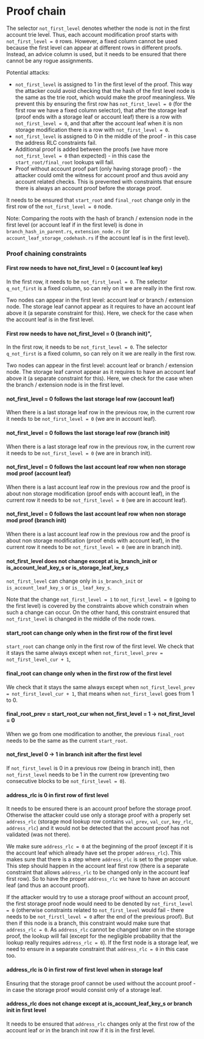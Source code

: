 # Proof chain 

The selector `not_first_level` denotes whether the node is not in the first account trie level.
Thus, each account modification proof starts with `not_first_level = 0` rows.
However, a fixed column cannot be used because the first level can appear at different rows in different
proofs. Instead, an advice column is used, but it needs to be ensured that there cannot be any rogue
assignments.

Potential attacks:

 - `not_first_level` is assigned to 1 in the first level of the proof. This way the attacker could avoid
   checking that the hash of the first level node is the same as the trie root, which would make
   the proof meaningless. We prevent this by ensuring the first row has `not_first_level = 0`
   (for the first row we have a fixed column selector), that after the storage leaf (proof
   ends with a storage leaf or account leaf) there is a row with `not_first_level = 0`,
   and that after the account leaf when it is non storage modification there
   is a row with `not_first_level = 0`.
 - `not_first_level` is assigned to 0 in the middle of the proof - in this case the address RLC
   constraints fail.
 - Additional proof is added between the proofs (we have more `not_first_level = 0` than expected) -
   in this case the `start_root/final_root` lookups will fail.
 - Proof without account proof part (only having storage proof) - the attacker could omit the witness
   for account proof and thus avoid any account related checks. This is prevented with constraints
   that ensure there is always an account proof before the storage proof.

It needs to be ensured that `start_root` and `final_root` change only in the first row of
the `not_first_level = 0` node.

Note: Comparing the roots with the hash of branch / extension node in the first level
(or account leaf if in the first level) is done in `branch_hash_in_parent.rs`, `extension_node.rs`
(or `account_leaf_storage_codehash.rs` if the account leaf is in the first level).

### Proof chaining constraints

#### First row needs to have not_first_level = 0 (account leaf key)

In the first row, it needs to be `not_first_level = 0`. The selector `q_not_first`
is a fixed column, so can rely on it we are really in the first row.

Two nodes can appear in the first level: account leaf or branch / extension node.
The storage leaf cannot appear as it requires to have an account leaf above it
(a separate constraint for this).
Here, we check for the case when the account leaf is in the first level.

#### First row needs to have not_first_level = 0 (branch init)",

In the first row, it needs to be `not_first_level = 0`. The selector `q_not_first`
is a fixed column, so can rely on it we are really in the first row.

Two nodes can appear in the first level: account leaf or branch / extension node.
The storage leaf cannot appear as it requires to have an account leaf above it
(a separate constraint for this).
Here, we check for the case when the branch / extension node is in the first level.
  
#### not_first_level = 0 follows the last storage leaf row (account leaf)

When there is a last storage leaf row in the previous row, in the current row it needs
to be `not_first_level = 0` (we are in account leaf).
  
#### not_first_level = 0 follows the last storage leaf row (branch init)

When there is a last storage leaf row in the previous row, in the current row it needs
to be `not_first_level = 0` (we are in branch init).


#### not_first_level = 0 follows the last account leaf row when non storage mod proof (account leaf)

When there is a last account leaf row in the previous row and the proof is about
non storage modification (proof ends with account leaf),
in the current row it needs to be `not_first_level = 0` (we are in account leaf).

#### not_first_level = 0 follows the last account leaf row when non storage mod proof (branch init)
    
When there is a last account leaf row in the previous row and the proof is about
non storage modification (proof ends with account leaf),
in the current row it needs to be `not_first_level = 0` (we are in branch init).

#### not_first_level does not change except at is_branch_init or is_account_leaf_key_s or is_storage_leaf_key_s

`not_first_level` can change only in `is_branch_init` or `is_account_leaf_key_s` or
`is__leaf_key_s`.

Note that the change `not_first_level = 1` to `not_first_level = 0` (going to the first level)
is covered by the constraints above which constrain when such a change can occur.
On the other hand, this constraint ensured that `not_first_level` is changed in the middle
of the node rows.

#### start_root can change only when in the first row of the first level

`start_root` can change only in the first row of the first level.
We check that it stays the same always except when `not_first_level_prev = not_first_level_cur + 1`,

#### final_root can change only when in the first row of the first level

We check that it stays the same always except when `not_first_level_prev = not_first_level_cur + 1`,
that means when `not_first_level` goes from 1 to 0.

#### final_root_prev = start_root_cur when not_first_level = 1 -> not_first_level = 0

When we go from one modification to another, the previous `final_root` needs to be
the same as the current `start_root`.
    
#### not_first_level 0 -> 1 in branch init after the first level

If `not_first_level` is 0 in a previous row (being in branch init),
then `not_first_level` needs to be 1 in the current row (preventing two consecutive
blocks to be `not_first_level = 0`).

#### address_rlc is 0 in first row of first level

It needs to be ensured there is an account proof before the
storage proof. Otherwise the attacker could use only a storage proof with a properly
set `address_rlc` (storage mod lookup row contains `val_prev`, `val_cur`, `key_rlc`,
`address_rlc`) and it would not be detected that the account proof has not validated
(was not there).

We make sure `address_rlc = 0` at the beginning of the proof (except if it is
the account leaf which already have set the proper `address_rlc`). This makes sure
that there is a step where `address_rlc` is set to the proper value. This step
should happen in the account leaf first row (there is a separate constraint that
allows `address_rlc` to be changed only in the account leaf first row).
So to have the proper `address_rlc` we have to have an account leaf (and thus an account proof).

If the attacker would try to use a storage proof without an account proof, the first
storage proof node would need to be denoted by `not_first_level = 0` (otherwise
constraints related to `not_first_level` would fail - there needs to be `not_firstl_level = 0`
after the end of the previous proof). But then if this node is a branch, this constraint
would make sure that `address_rlc = 0`. As `address_rlc` cannot be changed later on
in the storage proof, the lookup will fail (except for the negligible probability that
the lookup really requires `address_rlc = 0`). If the first node is a storage leaf, we
need to ensure in a separate constraint that `address_rlc = 0` in this case too.

#### address_rlc is 0 in first row of first level when in storage leaf

Ensuring that the storage proof cannot be used without the account proof - in case the storage
proof would consist only of a storage leaf.

#### address_rlc does not change except at is_account_leaf_key_s or branch init in first level

It needs to be ensured that `address_rlc` changes only at the first row of the account leaf 
or in the branch init row if it is in the first level.

